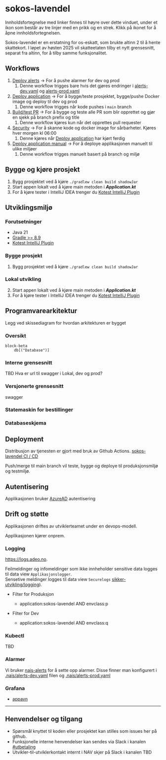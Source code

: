 # sokos-lavendel

Innholdsfortegnelse med linker finnes til høyre over dette vinduet, under et ikon som består av tre linjer med en prikk og en strek. Klikk på ikonet for å åpne innholdsfortegnelsen.

Sokos-lavendel er en erstatning for os-eskatt, som brukte altinn 2 til å hente skattekort. I løpet av høsten 2025 vil skatteetaten tilby et nytt grensesnitt, separat fra altinn, for å 
tilby samme funksjonalitet.

## Workflows

1. [Deploy alerts](.github/workflows/alerts.yaml) -> For å pushe alarmer for dev og prod
   1. Denne workflow trigges bare hvis det gjøres endringer i [alerts-dev.yaml](.nais/alerts-dev.yaml) og [alerts-prod.yaml](.nais/alerts-prod.yaml)
2. [Deploy application](.github/workflows/deploy.yaml) -> For å bygge/teste prosjektet, bygge/pushe Docker image og deploy til dev og prod
   1. Denne workflow trigges når kode pushes i `main` branch
3. [Build/test PR](.github/workflows/build-pr.yaml) -> For å bygge og teste alle PR som blir opprettet og gjør en sjekk på branch prefix og title
   1. Denne workflow kjøres kun når det opprettes pull requester
4. [Security](.github/workflows/security.yaml) -> For å skanne kode og docker image for sårbarheter. Kjøres hver morgen kl 06:00
   1. Denne kjøres når [Deploy application](.github/workflows/deploy.yaml) har kjørt ferdig
5. [Deploy application manual](.github/workflows/manual-deploy.yaml) -> For å deploye applikasjonen manuelt til ulike miljøer
   1. Denne workflow trigges manuelt basert på branch og miljø

## Bygge og kjøre prosjekt
1. Bygg prosjektet ved å kjøre `./gradlew clean build shadowJar`
2. Start appen lokalt ved å kjøre main metoden i ***Application.kt***
3. For å kjøre tester i IntelliJ IDEA trenger du [Kotest IntelliJ Plugin](https://plugins.jetbrains.com/plugin/14080-kotest)
 

## Utviklingsmiljø
### Forutsetninger
* Java 21
* [Gradle >= 8.9](https://gradle.org/)
* [Kotest IntelliJ Plugin](https://plugins.jetbrains.com/plugin/14080-kotest)

### Bygge prosjekt
1. Bygg prosjektet ved å kjøre `./gradlew clean build shadowJar`

### Lokal utvikling
2. Start appen lokalt ved å kjøre main metoden i ***Application.kt***
3. For å kjøre tester i IntelliJ IDEA trenger du [Kotest IntelliJ Plugin](https://plugins.jetbrains.com/plugin/14080-kotest)

## Programvarearkitektur
Legg ved skissediagram for hvordan arkitekturen er bygget

### Oversikt

```mermaid
block-beta
    db[("Database")]
```

### Interne grensesnitt
TBD Hva er url til swagger i Lokal, dev og prod?

### Versjonerte grensesnitt

swagger

### Statemaskin for bestillinger



### Databaseskjema


## Deployment
Distribusjon av tjenesten er gjort med bruk av Github Actions.
[sokos-lavendel CI / CD](https://github.com/navikt/sokos-lavendel/actions)

Push/merge til main branch vil teste, bygge og deploye til produksjonsmiljø og testmiljø.

## Autentisering
Applikasjonen bruker [AzureAD](https://docs.nais.io/security/auth/azure-ad/) autentisering

## Drift og støtte

Applikasjonen driftes av utviklerteamet under en devops-modell.

Applikasjonen kjører onprem.

### Logging

https://logs.adeo.no.

Feilmeldinger og infomeldinger som ikke innheholder sensitive data logges til data view `Applikasjonslogger`.  
Sensetive meldinger logges til data view `Securelogs` [sikker-utvikling/logging](https://sikkerhet.nav.no/docs/sikker-utvikling/logging)).

- Filter for Produksjon
    * application:sokos-lavendel AND envclass:p

- Filter for Dev
    * application:sokos-lavendel AND envclass:q

### Kubectl
TBD

### Alarmer
Vi bruker [nais-alerts](https://doc.nais.io/observability/alerts) for å sette opp alarmer. 
Disse finner man konfigurert i [.nais/alerts-dev.yaml](.nais/alerts-dev.yaml) filen og [.nais/alerts-prod.yaml](.nais/alerts-prod.yaml)

### Grafana
- [appavn](url)
---

## Henvendelser og tilgang
- Spørsmål knyttet til koden eller prosjektet kan stilles som issues her på github.
- Funksjonelle interne henvendelser kan sendes via Slack i kanalen [#utbetaling](https://nav-it.slack.com/archives/CKZADNFBP)
- Utvikler-til-utviklerkontakt internt i NAV skjer på Slack i kanalen TBD
